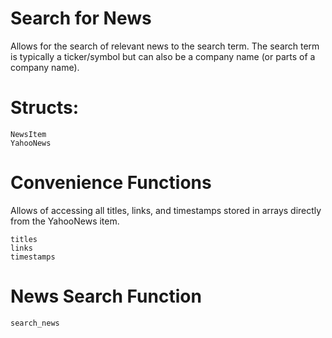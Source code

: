 # Search for News
Allows for the search of relevant news to the search term. The search term is typically a ticker/symbol but can also be a company name (or parts of a company name).

# Structs:
````@docs
NewsItem
YahooNews
````
# Convenience Functions
Allows of accessing all titles, links, and timestamps stored in arrays directly from the YahooNews item. 
````@docs
titles
links
timestamps
````
# News Search Function
````@docs
search_news
````